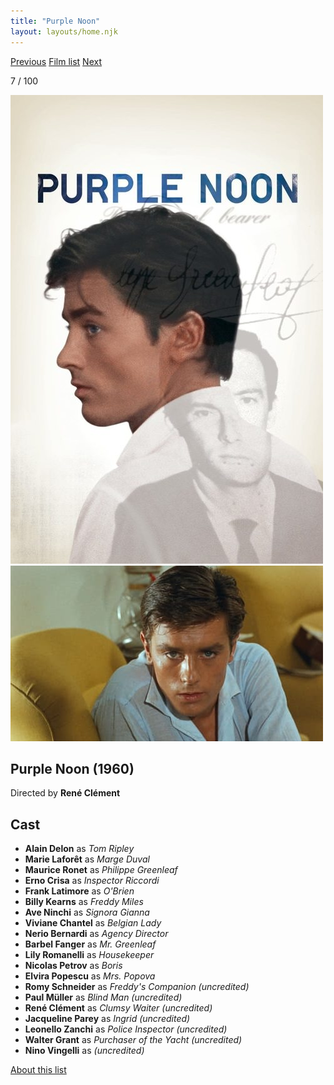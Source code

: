 ```yaml
---
title: "Purple Noon"
layout: layouts/home.njk
---
```


<nav class="films">
  <a class="prev" href="../la-dolce-vita">Previous</a>
  <a href="../">Film list</a>
  <a class="next" href="../breathless">Next</a>
</nav>

<p>7 / 100</p>

<article class="film">
  <img class="poster" src="../films/posters/purple-noon.jpg" alt="">
  <img class="backdrop" src="../films/backdrops/purple-noon.jpg" alt="">

  <h1>Purple Noon (1960)</h1>

  <p class="director">
    Directed by <strong>René Clément</strong>
  </p>


  <h2>
    Cast
  </h2>
  <ul>
    <li><strong>Alain Delon</strong> as <em>Tom Ripley</em></li>
<li><strong>Marie Laforêt</strong> as <em>Marge Duval</em></li>
<li><strong>Maurice Ronet</strong> as <em>Philippe Greenleaf</em></li>
<li><strong>Erno Crisa</strong> as <em>Inspector Riccordi</em></li>
<li><strong>Frank Latimore</strong> as <em>O'Brien</em></li>
<li><strong>Billy Kearns</strong> as <em>Freddy Miles</em></li>
<li><strong>Ave Ninchi</strong> as <em>Signora Gianna</em></li>
<li><strong>Viviane Chantel</strong> as <em>Belgian Lady</em></li>
<li><strong>Nerio Bernardi</strong> as <em>Agency Director</em></li>
<li><strong>Barbel Fanger</strong> as <em>Mr. Greenleaf</em></li>
<li><strong>Lily Romanelli</strong> as <em>Housekeeper</em></li>
<li><strong>Nicolas Petrov</strong> as <em>Boris</em></li>
<li><strong>Elvira Popescu</strong> as <em>Mrs. Popova</em></li>
<li><strong>Romy Schneider</strong> as <em>Freddy's Companion (uncredited)</em></li>
<li><strong>Paul Müller</strong> as <em>Blind Man (uncredited)</em></li>
<li><strong>René Clément</strong> as <em>Clumsy Waiter (uncredited)</em></li>
<li><strong>Jacqueline Parey</strong> as <em>Ingrid (uncredited)</em></li>
<li><strong>Leonello Zanchi</strong> as <em>Police Inspector (uncredited)</em></li>
<li><strong>Walter Grant</strong> as <em>Purchaser of the Yacht (uncredited)</em></li>
<li><strong>Nino Vingelli</strong> as <em>(uncredited)</em></li>
  </ul>
</article>
<footer>
  <a href="../about">About this list</a>
</footer>
